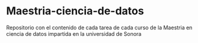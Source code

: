 # Maestria-ciencia-de-datos
Repositorio con el contenido de cada tarea de cada curso de la Maestria en ciencia de datos impartida en la universidad de Sonora
